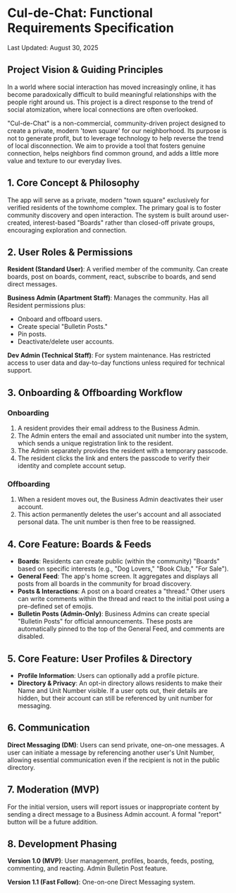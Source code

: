 # Cul-de-Chat: Functional Requirements Specification
Last Updated: August 30, 2025

## Project Vision & Guiding Principles
In a world where social interaction has moved increasingly online, it has become paradoxically difficult to build meaningful relationships with the people right around us. This project is a direct response to the trend of social atomization, where local connections are often overlooked.

"Cul-de-Chat" is a non-commercial, community-driven project designed to create a private, modern 'town square' for our neighborhood. Its purpose is not to generate profit, but to leverage technology to help reverse the trend of local disconnection. We aim to provide a tool that fosters genuine connection, helps neighbors find common ground, and adds a little more value and texture to our everyday lives.

## 1. Core Concept & Philosophy
The app will serve as a private, modern "town square" exclusively for verified residents of the townhome complex. The primary goal is to foster community discovery and open interaction. The system is built around user-created, interest-based "Boards" rather than closed-off private groups, encouraging exploration and connection.

## 2. User Roles & Permissions
**Resident (Standard User)**: A verified member of the community. Can create boards, post on boards, comment, react, subscribe to boards, and send direct messages.

**Business Admin (Apartment Staff)**: Manages the community. Has all Resident permissions plus:
- Onboard and offboard users.
- Create special "Bulletin Posts."
- Pin posts.
- Deactivate/delete user accounts.

**Dev Admin (Technical Staff)**: For system maintenance. Has restricted access to user data and day-to-day functions unless required for technical support.

## 3. Onboarding & Offboarding Workflow
### Onboarding
1. A resident provides their email address to the Business Admin.
2. The Admin enters the email and associated unit number into the system, which sends a unique registration link to the resident.
3. The Admin separately provides the resident with a temporary passcode.
4. The resident clicks the link and enters the passcode to verify their identity and complete account setup.

### Offboarding
1. When a resident moves out, the Business Admin deactivates their user account.
2. This action permanently deletes the user's account and all associated personal data. The unit number is then free to be reassigned.

## 4. Core Feature: Boards & Feeds
- **Boards**: Residents can create public (within the community) "Boards" based on specific interests (e.g., "Dog Lovers," "Book Club," "For Sale").
- **General Feed**: The app's home screen. It aggregates and displays all posts from all boards in the community for broad discovery.
- **Posts & Interactions**: A post on a board creates a "thread." Other users can write comments within the thread and react to the initial post using a pre-defined set of emojis.
- **Bulletin Posts (Admin-Only)**: Business Admins can create special "Bulletin Posts" for official announcements. These posts are automatically pinned to the top of the General Feed, and comments are disabled.

## 5. Core Feature: User Profiles & Directory
- **Profile Information**: Users can optionally add a profile picture.
- **Directory & Privacy**: An opt-in directory allows residents to make their Name and Unit Number visible. If a user opts out, their details are hidden, but their account can still be referenced by unit number for messaging.

## 6. Communication
**Direct Messaging (DM)**: Users can send private, one-on-one messages. A user can initiate a message by referencing another user's Unit Number, allowing essential communication even if the recipient is not in the public directory.

## 7. Moderation (MVP)
For the initial version, users will report issues or inappropriate content by sending a direct message to a Business Admin account. A formal "report" button will be a future addition.

## 8. Development Phasing
**Version 1.0 (MVP)**: User management, profiles, boards, feeds, posting, commenting, and reacting. Admin Bulletin Post feature.

**Version 1.1 (Fast Follow)**: One-on-one Direct Messaging system.



